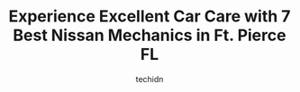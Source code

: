 ---
layout: ampstory
image: https://images.unsplash.com/photo-1596639410350-3b994b89e9b1?ixlib=rb-4.0.3&ixid=MnwxMjA3fDB8MHxwaG90by1wYWdlfHx8fGVufDB8fHx8&auto=format&fit=crop&w=640&h=853&q=80
author: techidn
featured: false
description: Trust your vehicles maintenance and repairs to the 7 best Nissan Mechanic in Ft. Pierce FL, USA. With their extensive experience, cutting-edge technology, and commitment to customer satisfa
title: Experience Excellent Car Care with 7 Best Nissan Mechanics in Ft. Pierce FL
cover:
   title: Experience Excellent Car Care with 7 Best Nissan Mechanics in Ft. Pierce FL
   subtitle: Rickpate
   background: https://images.unsplash.com/photo-1596639410350-3b994b89e9b1?ixlib=rb-4.0.3&ixid=MnwxMjA3fDB8MHxwaG90by1wYWdlfHx8fGVufDB8fHx8&auto=format&fit=crop&w=640&h=853&q=80

pages: 
 - layout: thirds
   top: <h1>#1 Mikes Performance Garage</h1>
   bottom: "<p>These Guys were made by God he did something special when he put them on earth to help  the folks who need a good mechanic in these times where every penny counts very ni</p>"
   background: https://www.knot35.com/toplist/wp-content/uploads/2023/06/best-nissan-mechanic-1-in-ft-pierce-fl-1685833080.jpeg
   backgroundblur: true
 - layout: thirds
   top: <h1>#2 Total Auto Care Center</h1>
   bottom: "<p>4680 S US Hwy 1, Fort Pierce, FL 34982, United States</p>"
   background: https://www.knot35.com/toplist/wp-content/uploads/2023/06/best-nissan-mechanic-2-in-ft-pierce-fl-1685833081.jpeg
   cta:
      link: https://www.knot35.com/toplist/experience-excellent-car-care-with-7-best-nissan-mechanics-in-ft-pierce-fl/
      text: Experience Excellent Car Care with 7 Best Nissan Mechanics in Ft. Pierce FL
 - layout: thirds
   top: <h1>#3 US1 Tire & Auto Repair</h1>
   bottom: "<p>960 S US Hwy 1, Fort Pierce, FL 34950, United States</p>"
   background: https://www.knot35.com/toplist/wp-content/uploads/2023/06/best-nissan-mechanic-3-in-ft-pierce-fl-1685833081.jpeg
   cta:
      link: https://www.knot35.com/toplist/experience-excellent-car-care-with-7-best-nissan-mechanics-in-ft-pierce-fl/
      text: Experience Excellent Car Care with 7 Best Nissan Mechanics in Ft. Pierce FL
 - layout: thirds
   top: <h1>#4 ASAP Auto Center</h1>
   bottom: "<p>4660 S US Hwy 1, Fort Pierce, FL 34982, United States</p>"
   background: https://images.unsplash.com/photo-1524169358666-79f22534bc6e?ixlib=rb-4.0.3&ixid=MnwxMjA3fDB8MHxwaG90by1wYWdlfHx8fGVufDB8fHx8&auto=format&fit=crop&w=640&h=853&q=80
   cta:
      link: https://www.knot35.com/toplist/experience-excellent-car-care-with-7-best-nissan-mechanics-in-ft-pierce-fl/
      text: Experience Excellent Car Care with 7 Best Nissan Mechanics in Ft. Pierce FL
 - layout: thirds
   top: <h1>#5 Tropic Automotive Services</h1>
   bottom: "<p>225 S US Hwy 1, Fort Pierce, FL 34950, United States</p>"
   background: https://images.unsplash.com/photo-1533998839656-76f5e4b2bccb?ixlib=rb-4.0.3&ixid=MnwxMjA3fDB8MHxwaG90by1wYWdlfHx8fGVufDB8fHx8&auto=format&fit=crop&w=640&h=853&q=80
   cta:
      link: https://www.knot35.com/toplist/experience-excellent-car-care-with-7-best-nissan-mechanics-in-ft-pierce-fl/
      text: Experience Excellent Car Care with 7 Best Nissan Mechanics in Ft. Pierce FL
 - layout: thirds
   top: <h1>#6 Asian American Auto</h1>
   bottom: "<p>712 Avenue A, Fort Pierce, FL 34950, United States</p>"
   background: https://images.unsplash.com/photo-1591393223703-56fe1347ac62?ixlib=rb-4.0.3&ixid=MnwxMjA3fDB8MHxwaG90by1wYWdlfHx8fGVufDB8fHx8&auto=format&fit=crop&w=640&h=853&q=80
   cta:
      link: https://www.knot35.com/toplist/experience-excellent-car-care-with-7-best-nissan-mechanics-in-ft-pierce-fl/
      text: Experience Excellent Car Care with 7 Best Nissan Mechanics in Ft. Pierce FL
 - layout: thirds
   top: <h1>#7 Sutherlin Nissan of Fort Pierce Service</h1>
   bottom: "<p>4815 S US Hwy 1, Fort Pierce, FL 34982, United States</p>"
   background: https://images.unsplash.com/photo-1567095761054-7a02e69e5c43?ixlib=rb-4.0.3&ixid=MnwxMjA3fDB8MHxwaG90by1wYWdlfHx8fGVufDB8fHx8&auto=format&fit=crop&w=640&h=853&q=80
   cta:
      link: https://www.knot35.com/toplist/experience-excellent-car-care-with-7-best-nissan-mechanics-in-ft-pierce-fl/
      text: Experience Excellent Car Care with 7 Best Nissan Mechanics in Ft. Pierce FL
 - layout: thirds
   middle: Continue reading...
   background: https://images.unsplash.com/photo-1618005182384-a83a8bd57fbe?ixlib=rb-4.0.3&ixid=MnwxMjA3fDB8MHxwaG90by1wYWdlfHx8fGVufDB8fHx8&auto=format&fit=crop&w=640&h=853&q=80
   cta:
      link: https://www.knot35.com/toplist/experience-excellent-car-care-with-7-best-nissan-mechanics-in-ft-pierce-fl/
      text: Experience Excellent Car Care with 7 Best Nissan Mechanics in Ft. Pierce FL
      
---